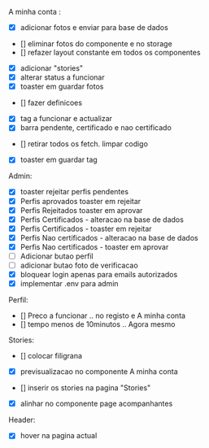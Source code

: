 

A minha conta :
- [X] adicionar fotos e enviar para base de dados
- [] eliminar fotos do componente e no storage 
- [] refazer layout constante em todos os componentes
- [X] adicionar "stories"
- [X] alterar status a funcionar 
- [X] toaster em guardar fotos
- [] fazer definicoes
- [X] tag a funcionar e actualizar
- [X] barra pendente, certificado e nao certificado
- [] retirar todos os fetch. limpar codigo
- [X] toaster em guardar tag

Admin: 
- [X]  toaster rejeitar perfis pendentes
- [X] Perfis aprovados toaster em rejeitar
- [X] Perfis Rejeitados toaster em aprovar
- [X] Perfis Certificados - alteracao na base de dados
- [X] Perfis Certificados - toaster em rejeitar
- [X] Perfis Nao certificados - alteracao na base de dados
- [X] Perfis Nao certificados -  toaster em aprovar
- [ ] Adicionar butao perfil
- [ ] adicionar butao foto de verificacao
- [X] bloquear login apenas para emails autorizados
- [X] implementar .env para admin

Perfil: 
- [] Preco a funcionar .. no registo e A minha conta
- [] tempo menos de 10minutos .. Agora mesmo



Stories: 
- [] colocar filigrana
- [X] previsualizacao no componente A minha conta
- [] inserir os stories na pagina "Stories"
- [X] alinhar no componente page acompanhantes


Header:
- [X] hover na pagina actual



